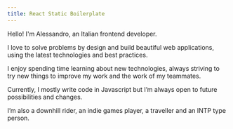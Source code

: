 ```yaml
---
title: React Static Boilerplate
---
```

Hello! I'm Alessandro, an Italian frontend developer.

I love to solve problems by design and build beautiful web applications, using the latest technologies and best practices.

I enjoy spending time learning about new technologies, always striving to try new things to improve my work and the work of my teammates.

Currently, I mostly write code in Javascript but I’m always open to future possibilities and changes.

I’m also a downhill rider, an indie games player, a traveller and an INTP type person.
